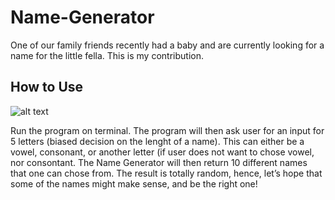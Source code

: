 # Name-Generator
One of our family friends recently had a baby and are currently looking for a name for the little fella. This is my contribution.

## How to Use
![alt text](https://github.com/banisingh/Name-Generator/blob/master/PrevCut.gif)

Run the program on terminal. The program will then ask user for an input for 5 letters (biased decision on the lenght of a name). This can either be a vowel, consonant, or another letter (if user does not want to chose vowel, nor consontant. The Name Generator will then return 10 different names that one can chose from. The result is totally random, hence, let’s hope that some of the names might make sense, and be the right one!
